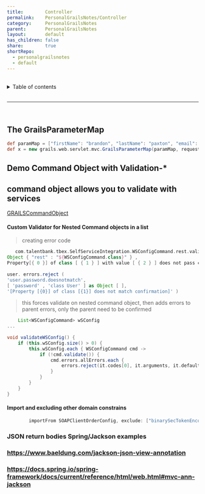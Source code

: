 ```yaml
---
title:        Controller    
permalink:    PersonalGrailsNotes/Controller    
category:     PersonalGrailsNotes    
parent:       PersonalGrailsNotes    
layout:       default    
has_children: false    
share:        true    
shortRepo:    
  - personalgrailsnotes    
  - default    
---
```

    
    
<br/>    
    
<details markdown="block">    
<summary>    
Table of contents    
</summary>    
{: .text-delta }    
1. TOC    
{:toc}    
</details>    
    
<br/>    
    
***    
    
<br/>    
    
## The GrailsParameterMap    
    
```groovy    
def paramMap = ["firstName": "brandon", "lastName": "paxton", "email": "bpaxton@talentplus.com", "assessmentType": "AO6"]    
def x = new grails.web.servlet.mvc.GrailsParameterMap(paramMap, request)    
```    
    
## Demo Command Object with Validation-*    
    
## command object allows you to validate with services    
    
<a href="https://gist.github.com/14paxton/282d48ed20642c697315e15dffb7df2d"> GRAILSCommandObject </a>    
    
#### Custom Validator for Nested Command objects in a list    
    
> creating error code    
    
  ```groovy     
     com.talentbank.tbex.SelfServiceIntegration.WSConfigCommand.rest.validator.error.com.talentbank.tbex.SelfServiceIntegration.WSConfigCommand.rest ,    
Object { "rest" : "${WSConfigCommand.class}" } ,    
Property[{ 0 }] of class [ { 1 } ] with value [ { 2 } ] does not pass custom validation    
    
user. errors.reject (    
'user.password.doesnotmatch',    
[ 'password' , 'class User' ] as Object [ ],    
'[Property [{0}] of class [{1}] does not match confirmation]' )    
  ```    
    
> this forces validate on nested command object, then adds errors to parent errors, only the parent need to be confirmed    
    
```groovy    
    List<WSConfigCommand> wSConfig    
...    
    
void validateWSConfig() {    
    if (this.wSConfig.size() > 0) {    
        this.wSConfig.each { WSConfigCommand cmd ->    
            if (!cmd.validate()) {    
                cmd.errors.allErrors.each {    
                    errors.reject(it.codes[0], it.arguments, it.defaultMessage)    
                }    
            }    
        }    
    }    
}    
```    
    
#### Import and excluding other domain constrains    
    
```groovy    
        importFrom SOAPClientOrderConfig, exclude: ["binarySecTokenEncodingType", "binarySecTokenValueType", "countryCodeFormat"]    
```    
    
### JSON return bodies Spring/Jackson examples    
    
### https://www.baeldung.com/jackson-json-view-annotation    
    
### https://docs.spring.io/spring-framework/docs/current/reference/html/web.html#mvc-ann-jackson